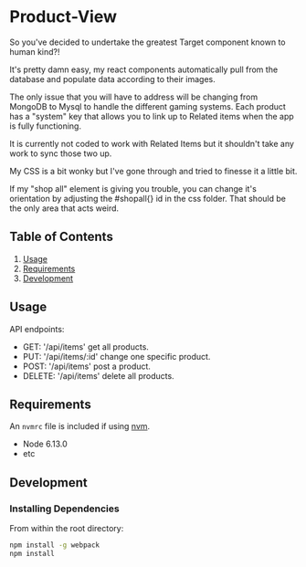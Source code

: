 # Product-View
So you've decided to undertake the greatest Target component known to human kind?! 

It's pretty damn easy, my react components automatically pull from the database and populate data according to their images.

The only issue that you will have to address will be changing from MongoDB to Mysql to handle the different gaming systems. Each product has a "system" key that allows you to link up to Related items when the app is fully functioning.

It is currently not coded to work with Related Items but it shouldn't take any work to sync those two up. 

My CSS is a bit wonky but I've gone through and tried to finesse it a little bit. 

If my "shop all" element is giving you trouble, you can change it's orientation by adjusting the #shopall{} id in the css folder. That should be the only area that acts weird.

## Table of Contents

1. [Usage](#Usage)
1. [Requirements](#requirements)
1. [Development](#development)

## Usage

API endpoints:
- GET: '/api/items' get all products.
- PUT: '/api/items/:id' change one specific product.
- POST: '/api/items' post a product.
- DELETE: '/api/items' delete all products.

## Requirements

An `nvmrc` file is included if using [nvm](https://github.com/creationix/nvm).

- Node 6.13.0
- etc

## Development

### Installing Dependencies

From within the root directory:

```sh
npm install -g webpack
npm install
```
